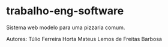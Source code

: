 # trabalho-eng-software
Sistema web modelo para uma pizzaria comum.

Autores:
Túlio Ferreira Horta
Mateus Lemos de Freitas Barbosa
